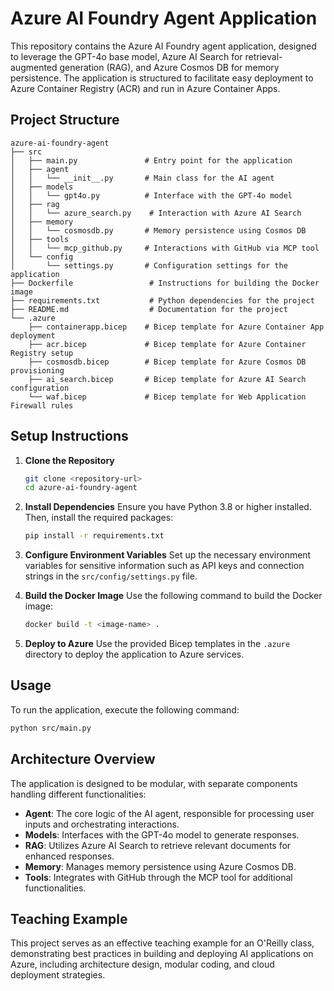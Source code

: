 # Azure AI Foundry Agent Application

This repository contains the Azure AI Foundry agent application, designed to leverage the GPT-4o base model, Azure AI Search for retrieval-augmented generation (RAG), and Azure Cosmos DB for memory persistence. The application is structured to facilitate easy deployment to Azure Container Registry (ACR) and run in Azure Container Apps.

## Project Structure

```
azure-ai-foundry-agent
├── src
│   ├── main.py               # Entry point for the application
│   ├── agent
│   │   └── __init__.py       # Main class for the AI agent
│   ├── models
│   │   └── gpt4o.py          # Interface with the GPT-4o model
│   ├── rag
│   │   └── azure_search.py    # Interaction with Azure AI Search
│   ├── memory
│   │   └── cosmosdb.py       # Memory persistence using Cosmos DB
│   ├── tools
│   │   └── mcp_github.py     # Interactions with GitHub via MCP tool
│   └── config
│       └── settings.py       # Configuration settings for the application
├── Dockerfile                 # Instructions for building the Docker image
├── requirements.txt           # Python dependencies for the project
├── README.md                  # Documentation for the project
└── .azure
    ├── containerapp.bicep    # Bicep template for Azure Container App deployment
    ├── acr.bicep             # Bicep template for Azure Container Registry setup
    ├── cosmosdb.bicep        # Bicep template for Azure Cosmos DB provisioning
    ├── ai_search.bicep       # Bicep template for Azure AI Search configuration
    └── waf.bicep             # Bicep template for Web Application Firewall rules
```

## Setup Instructions

1. **Clone the Repository**
   ```bash
   git clone <repository-url>
   cd azure-ai-foundry-agent
   ```

2. **Install Dependencies**
   Ensure you have Python 3.8 or higher installed. Then, install the required packages:
   ```bash
   pip install -r requirements.txt
   ```

3. **Configure Environment Variables**
   Set up the necessary environment variables for sensitive information such as API keys and connection strings in the `src/config/settings.py` file.

4. **Build the Docker Image**
   Use the following command to build the Docker image:
   ```bash
   docker build -t <image-name> .
   ```

5. **Deploy to Azure**
   Use the provided Bicep templates in the `.azure` directory to deploy the application to Azure services.

## Usage

To run the application, execute the following command:
```bash
python src/main.py
```

## Architecture Overview

The application is designed to be modular, with separate components handling different functionalities:

- **Agent**: The core logic of the AI agent, responsible for processing user inputs and orchestrating interactions.
- **Models**: Interfaces with the GPT-4o model to generate responses.
- **RAG**: Utilizes Azure AI Search to retrieve relevant documents for enhanced responses.
- **Memory**: Manages memory persistence using Azure Cosmos DB.
- **Tools**: Integrates with GitHub through the MCP tool for additional functionalities.

## Teaching Example

This project serves as an effective teaching example for an O'Reilly class, demonstrating best practices in building and deploying AI applications on Azure, including architecture design, modular coding, and cloud deployment strategies.